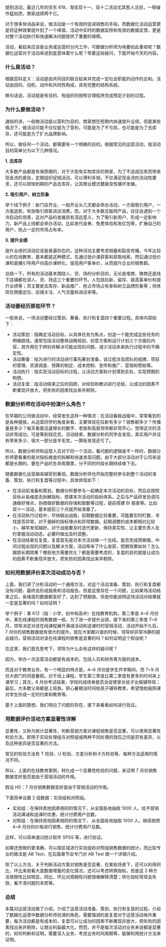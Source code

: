 提到活动，最近几年的京东 618，淘宝双十一、双十二活动尤其惹人注目，一顿操作猛如虎，商家战绩两千亿。

对于很多快消品来说，做活动是一个有效的促进销售的手段。而数据化活动运营更是将这种效果提升到了一个峰值，活动中实时的数据监控和有效的数据反馈，更是对整个活动执行和快速解决问题提供了重要的保障。

活动，看起来应该是业务或运营的分内工作，可数据分析师为啥要如此重视呢？数据化运营对于活动来说到底意味着什么呢？带着这些疑问，下面开始今天的内容。

### 什么是活动？

根据百科定义：活动是由共同目的联合起来并完成一定社会职能的动作的总和。活动由目的、动机、动作和共同性构成，具有完整的结构系统。

换句话说，活动就是有目的、有组织的按照合理程序完成预定计划的过程。

### 为什么要做活动？

通俗的讲，一般做活动是以营利为目的，商家想在短期内快速提升业绩。但是某些情况下，做活动可能不仅仅是为了营利，可能是为了不亏损，也可能是为了去库存，还可能是为了扩大品牌影响。

所以，做任何一个活动，都需要有一个明确的目的。根据常见的运营活动，按活动目的简单分为以下几种情况。

**1\. 去库存**

大多数产品都是有保质期的，对于大型有实物库存的商家，为了不造成压库而带来现金流的紧张，定期组织促销活动，可以薄利多销，不仅满足现金流的流动性要求，还可以把快到期的产品去库存，让其商业模式健康良性循环发展。

**2\. 吸引用户、树立形象**

举个线下例子：新门店开业，一般开业头几天都会举办活动，一方面吸引用户，一方面造势，有效吸引顾客进店消费。而，对于大多数互联网产品，往往会遇到一个冷启动的场景，这对产品的发展具有深远意义，为了吸引新用户、形成一定影响力，新产品上线都会举办活动，比如发代金券、免费体验和发红包等，扩展自己的用户，抢占一定的市场占有率。

**3\. 提升业绩**

提升业绩的活动应该是普遍存在的，这种活动主要考虑销量和裂变传播。今年比较火的在线教育，基本都是这种模式，先通过低价课获客和获取线索，然后通过低价课和直播引导用户向高价课转化，提高用户客单价，从而提升企业的销售额。

总结一下，所有的活动基本围绕人、货、场的分析目的，无论是电商、微商还是线下店铺都在讲人、货、场这三个重要的环节。人包括拉新、留存、提高客单价和提升业绩等；货主要是去库存、新品推广、抢占市场占有率和树立品牌形象等；场体现在商圈定位、店铺关注、人气流量和进店率等。

### 活动要经历那些环节？

一般来说，一场活动要经过策划、筹备、执行和复盘四个重要过程。具体内容如下：

  * 活动策划：指确定活动目标，以具体任务为焦点，创造一个能完成这些任务的明确路径。通常包括活动整体战略规划、创意方案和运行计划三个方面的内容，其作用在于辨别并解决可能出现的问题，减少活动未来执行过程中的不确定性。
  * 活动筹备：指为进行的活动进行事先筹划准备，该过程涉及团队的组建、项目的管理、资源调度、预算的制定、成本控制、宣传和推广、营销和赞助等。
  * 活动执行：指实现活动目标的过程，让活动方案和计划落到实处，实现预期的构想。
  * 活动复盘：指活动结束之后的回顾，对经验和教训进行总结，让成功的因素不断重现并放大，把失败的因素找出来并剔除。

### 数据分析师在活动中扮演什么角色？

在早期的公司做活动中，经常发生这样一种情况：在活动看板战报中，常常看到的是各种捷报，从运营同学的角度来看，主要体现在拉新有多少？销售额多少？传播量是多少？每天看着迅速增长的数字、老板和高层领导都非常开心，觉得这次的活动非常成功。可是等到钱花完，活动结束，数据分析的同学会发现，真实用户并没有带来多少，很大一部分是羊毛党，一算账发现还亏了。

所以，数据分析师和运营人员对于同一个活动，看问题的逻辑是不一样的，数据分析师更看重的是对指标维度的拆解和快速发现问题。由于大部分活动对于公司来说都是长期的，要在产品的生命周期里，分不同的时段长期持续做下去。

随着数据化运营越来越受到重视，数据分析师也开始完整的参与到整个活动的准备、策划、执行和复盘等过程中，具体体现如下：

  * 在活动前准备和策划，数据分析要参与一起确定本次活动的目标，然后会按照目标从各维度去拆解指标，搭建本次活动的指标体系，之后与产品研发协调沟通做好埋点，协商做好数据的存储和取数等过程，提前搭建 BI 报表等。比如双十一活动，基本提前三个月就开始准备了。
  * 在活动执行过程中，尽快输出战报，前期数据比较重要，可能要实时盯数，寻找是否异常，对于漏掉的指标埋点和异常数据，前期调整的成本都相对比较小，越早发现越好。对于战报要及时迭代更新、保持真实性，让主要负责人及时掌握活动动态，必要时做出及时调整。
  * 在活动结束后复盘，复盘首先是对本次活动做一个总结，是否完成预期值，中间过程出现的问题以及解决方案，活动带来了什么收获，短期效果如何？怎么跟踪长期效果？哪些地方需要优化？都是需要考虑的，复盘的目的就是让成功的因素不断重现并放大，把失败的因素找出来并剔除。

### 如何用数据评价某次活动成功与否？

上面，我们讲了分析活动的一个通用方法，对这个活动准备、策划、执行和复盘都没有问题，最终会形成报表和活动报告。但是这里存在一个问题，比如某场活动结束之后，各维度的数据都变好了，达到了预期值，但是你能说明这场活动对结果就一定是显著的吗？如何证明？

举个例子：某 K12（指：小学、初中和高中）在线教育机构，第二季度 4~6 月份中，某在线课程的销售数据一般，为了进一步提升业绩，接下来的第三季度 7~9
月，领导决定对该在线课程展开满减活动和送课时的营销活动，活动开始不久后，7
月份的销售数据就有很大的提升。就在大家都兴奋的时候，领导却异常冷静的提出疑问，营销活动对该在线课程的销售是显著的吗？如何证明这个假设呢？

在这里，我们首先思考下，领导为什么会有这样的疑问呢？

因为，举办一次运营活动都是有成本的，包括人员和财务等方面的成本。

而且对于教育业务，有一个明显的特点是，4~6 月份是学生开学期间，而 7~9
月份大部门时间是暑假。对于线上课程，学生第三季度比第二季度有更多的时间来上课学习；其次，6
月份考试结束，学校的成绩单是否会促使家长给子女报辅导班；最后，大多数父母都是上班族，担心暑期没时间给孩子辅导教育，希望借助报网课对学生形成一定的约束和教育等。

基于上面的猜想，我们明白了问题的存在，接下来看看如何进行验证。

### 用数据评价活动方案显著性详解

显著性，又称为统计显著性，判断营销方案对课程销售是否显著，可以使用显著性检验方法。即用于实验处理组与对照组或两种不同处理的效应之间是否有差异，以及这种差异是否显著的方法。

常见的检验方法有 T 检验、U 检验、方差分析和卡方检验等，每种方法适用的情况不同。

所以，上面的在线教育案例，转化成一个显著性检验的问题，来证明 7 月份销售数据变好是否是由于营销活动的作用。

假设 H0：7 月份销售数据变好是由于营销活动的作用。

下面简单设置 2 组数据：实验组和对照组。

  * 实验组：在保持其他因素相同的情况下，从全国各地抽取 1000 人，给予营销活动满减和送课时优惠，统计付费用户总数。
  * 对照组：在保持其他因素相同的情况下， 从全国各地抽取 1000 人，继续按照 4~6 月份的价格进行销售，统计付费用户总数。

这样，可以简单通过统计软件 SPSS 等，进行验证。

如果还想做的更准确，可以按区域进行实验组和对照组销售数据的统计。而比较专业的做法是 AB Test，在后面章节会专门对 AB Test 做一个详细介绍。

除了以上方法，关于判断活动方案对销售是否显著，在某些场景下，还可以利用同比、环比来观看大盘数据增量的变化情况，还可以考虑转换指标，但是这 2
种方法局限性比较明显，同比、环比对周期性问题很难解释清楚；转化指标常常会失效，看不清问题的本质等。

### 总结

本篇对运营活动做了介绍，介绍了运营活动准备、策划、执行和复盘的过程，介绍了数据化运营中数据分析师扮演的角色，需要强调的是复盘对于运营活动格外重要，每次活动都是有成本的，复盘可以让成功的因素不断重现并放大，把失败的因素找出来并剔除，让商业利益最大化。然而，并不是每次活动对业务来说都是显著的，如何判断和证明，需要深入业务、考虑业务时间周期等，能够利用统计方法来证明。

